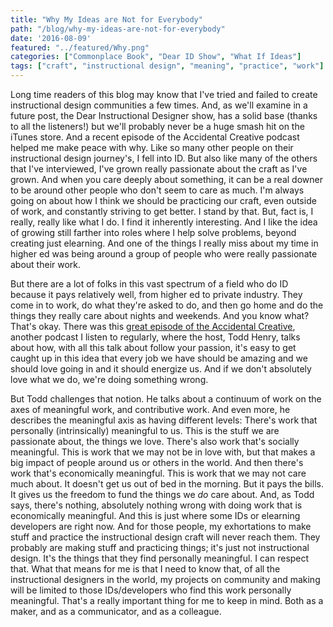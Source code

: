 ```yaml
---
title: "Why My Ideas are Not for Everybody"
path: "/blog/why-my-ideas-are-not-for-everybody"
date: '2016-08-09'
featured: "../featured/Why.png"
categories: ["Commonplace Book", "Dear ID Show", "What If Ideas"]
tags: ["craft", "instructional design", "meaning", "practice", "work"]
---
```


Long time readers of this blog may know that I've tried and failed to create instructional design communities a few times. And, as we'll examine in a future post, the Dear Instructional Designer show, has a solid base (thanks to all the listeners!) but we'll probably never be a huge smash hit on the iTunes store. And a recent episode of the Accidental Creative podcast helped me make peace with why. Like so many other people on their instructional design journey's, I fell into ID. But also like many of the others that I've interviewed, I've grown really passionate about the craft as I've grown. And when you care deeply about something, it can be a real downer to be around other people who don't seem to care as much. I'm always going on about how I think we should be practicing our craft, even outside of work, and constantly striving to get better. I stand by that. But, fact is, I really, really like what I do. I find it inherently interesting. And I like the idea of growing still farther into roles where I help solve problems, beyond creating just elearning. And one of the things I really miss about my time in higher ed was being around a group of people who were really passionate about their work.

But there are a lot of folks in this vast spectrum of a field who do ID because it pays relatively well, from higher ed to private industry. They come in to work, do what they're asked to do, and then go home and do the things they really care about nights and weekends. And you know what? That's okay. There was this [great episode of the Accidental Creative](http://www.accidentalcreative.com/podcasts/ac/podcast-meaningful-contributive/), another podcast I listen to regularly, where the host, Todd Henry, talks about how, with all this talk about follow your passion, it's easy to get caught up in this idea that every job we have should be amazing and we should love going in and it should energize us. And if we don't absolutely love what we do, we're doing something wrong.

But Todd challenges that notion. He talks about a continuum of work on the axes of meaningful work, and contributive work. And even more, he describes the meaningful axis as having different levels: There's work that personally (intrinsically) meaningful to us. This is the stuff we are passionate about, the things we love. There's also work that's socially meaningful. This is work that we may not be in love with, but that makes a big impact of people around us or others in the world. And then there's work that's economically meaningful. This is work that we may not care much about. It doesn't get us out of bed in the morning. But it pays the bills. It gives us the freedom to fund the things we _do_ care about. And, as Todd says, there's nothing, absolutely nothing wrong with doing work that is economically meaningful. And this is just where some IDs or elearning developers are right now. And for those people, my exhortations to make stuff and practice the instructional design craft will never reach them. They probably are making stuff and practicing things; it's just not instructional design. It's the things that they find personally meaningful. I can respect that. What that means for me is that I need to know that, of all the instructional designers in the world, my projects on community and making will be limited to those IDs/developers who find this work personally meaningful. That's a really important thing for me to keep in mind. Both as a maker, and as a communicator, and as a colleague.
